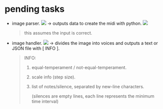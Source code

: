 # pending tasks

- image parser. ![](https://img.shields.io/badge/C-00599C?style=flat-square&logo=c&logoColor=white) 
    -> outputs data to create the midi with python. ![](https://img.shields.io/badge/Python-FFD43B?style=flat-square&logo=python&logoColor=blue)
    > this assumes the input is correct.
- image handler. ![](https://img.shields.io/badge/C-00599C?style=flat-square&logo=c&logoColor=white) 
    -> divides the image into voices and outputs a text or JSON file with [ INFO ].
    > INFO:
    > 1. equal-temperament / not-equal-temperament.
    > 2. scale info (step size).
    > 3. list of notes/silence, separated by new-line characters. 
    >
    >       (silences are empty lines, each line represents the minimum time interval)
